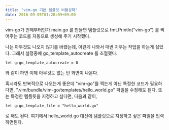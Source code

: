 ```yaml
---
title: "vim-go 기본 템플릿 비활성화"  
date: 2016-09-05T01:28:09+09:00
---
```


vim-go가 언제부터인가 main.go 를 만들면 템플릿으로 fmt.Println("vim-go") 를 찍어주는 코드를 자동으로 생성해 주기 시작했다.

나는 아무것도 나오지 않기를 바랬는데, 이런게 나와서 매번 지우는 작업을 하는게 싫었다.
그래서 설정중에 go_template_autocreate 를 조절했다.

```
let g:go_template_autocreate = 0
```

와 같이 하면 이제 아무것도 없는 빈 화면이 나온다.

혹시라도 반복적으로 나오는게 좋은데 "vim-go"를 찍는게 아닌 특정한 코드가 필요하다면, ".vim/bundle/vim-go/templates/hello_world.go" 파일을 수정해도 된다.
또는 특정한 템플릿을 지정하고 싶다면, 다음과 같이,

```
let g:go_template_file = "hello_world.go"
```

로 해도 된다. 여기에서 hello_world.go 대신에 템플릿으로 지정하고 싶은 파일을 입력 하면된다.

